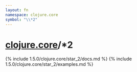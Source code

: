 ```yaml
---
layout: fn
namespace: clojure.core
symbol: "\\*2"
---
```


# [clojure.core](../)/\*2

{% include 1.5.0/clojure.core/star_2/docs.md %}
{% include 1.5.0/clojure.core/star_2/examples.md %}

